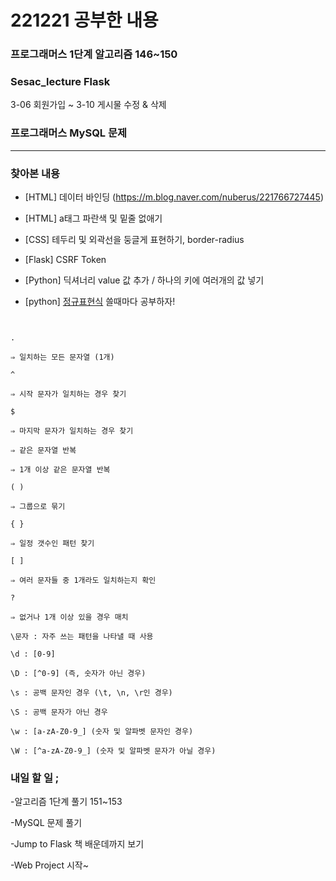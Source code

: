 # 221221 공부한 내용

### 프로그래머스 1단계 알고리즘 146~150

### Sesac_lecture Flask

3-06 회원가입 ~
3-10 게시물 수정 & 삭제

### 프로그래머스 MySQL 문제

---

### 찾아본 내용

- [HTML] 데이터 바인딩
  (https://m.blog.naver.com/nuberus/221766727445)

- [HTML] a태그 파란색 및 밑줄 없애기

- [CSS] 테두리 및 외곽선을 둥글게 표현하기, border-radius

- [Flask] CSRF Token

- [Python] 딕셔너리 value 값 추가 / 하나의 키에 여러개의 값 넣기

- [python] [정규표현식](https://velog.io/@dndb3599/%EC%A0%90%ED%94%84-%ED%88%AC-%ED%8C%8C%EC%9D%B4%EC%8D%AC-Chapter-08-%EC%A0%95%EA%B7%9C%ED%91%9C%ED%98%84%EC%8B%9D%EC%9D%B4%EB%9E%80-%ED%8C%8C%EC%9D%B4%EC%8D%AC-%EC%A0%95%EA%B7%9C%ED%91%9C%ED%98%84%EC%8B%9D%EC%9D%98-%EA%B8%B0%EC%B4%88%EC%99%80-%ED%99%9C%EC%9A%A9)
  쓸때마다 공부하자!

```


.

⇒ 일치하는 모든 문자열 (1개)

^

⇒ 시작 문자가 일치하는 경우 찾기

$

⇒ 마지막 문자가 일치하는 경우 찾기

⇒ 같은 문자열 반복

⇒ 1개 이상 같은 문자열 반복

( )

⇒ 그룹으로 묶기

{ }

⇒ 일정 갯수인 패턴 찾기

[ ]

⇒ 여러 문자들 중 1개라도 일치하는지 확인

?

⇒ 없거나 1개 이상 있을 경우 매치

\문자 : 자주 쓰는 패턴을 나타낼 때 사용

\d : [0-9]

\D : [^0-9] (즉, 숫자가 아닌 경우)

\s : 공백 문자인 경우 (\t, \n, \r인 경우)

\S : 공백 문자가 아닌 경우

\w : [a-zA-Z0-9_] (숫자 및 알파벳 문자인 경우)

\W : [^a-zA-Z0-9_] (숫자 및 알파벳 문자가 아닐 경우)
```

### 내일 할 일 ;

-알고리즘 1단계 풀기 151~153

-MySQL 문제 풀기

-Jump to Flask 책 배운데까지 보기

-Web Project 시작~
